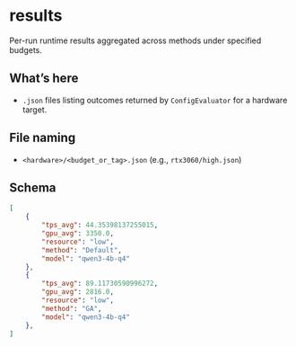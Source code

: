 # results

Per-run runtime results aggregated across methods under specified budgets.

## What’s here
- `.json` files listing outcomes returned by `ConfigEvaluator` for a hardware target.

## File naming
- `<hardware>/<budget_or_tag>.json` (e.g., `rtx3060/high.json`)

## Schema
```json
[
    {
        "tps_avg": 44.35398137255015,
        "gpu_avg": 3350.0,
        "resource": "low",
        "method": "Default",
        "model": "qwen3-4b-q4"
    },
    {
        "tps_avg": 89.11730590996272,
        "gpu_avg": 2816.0,
        "resource": "low",
        "method": "GA",
        "model": "qwen3-4b-q4"
    },
]